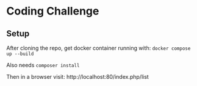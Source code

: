 # Coding Challenge
## Setup
After cloning the repo, get docker container running with:
`docker compose up --build`

Also needs `composer install`

Then in a browser visit: http://localhost:80/index.php/list
